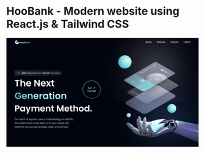 # HooBank - Modern website using React.js & Tailwind CSS


<img src="./src/assets/HookBank.png "/>


